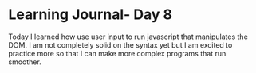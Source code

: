 # Learning Journal- Day 8 #

Today I learned how use user input to run javascript that manipulates the DOM. I am not completely solid on the syntax yet but I am excited to practice more so that I can make more complex programs that run smoother. 
